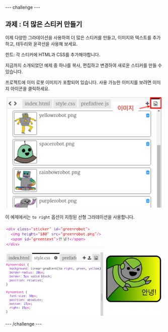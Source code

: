 \--- challenge \---

## 과제 : 더 많은 스티커 만들기

이제 다양한 그라데이션을 사용하여 더 많은 스티커를 만들고, 이미지와 텍스트를 추가하고, 테두리와 윤곽선을 사용해 보세요.

힌트: 각 스티커에 HTML과 CSS를 추가해야합니다.

지금까지 소개되었던 예제 중 하나를 복사, 편집하고 변경하여 새로운 스티커를 만들 수 있습니다.

프로젝트에 이미 로봇 이미지가 포함되어 있습니다. 사용 가능한 이미지를 보려면 이미지 아이콘을 클릭하세요.

![스크린샷](images/stickers-images.png)

이 예제에서는 `to right` 옵션이 지정된 선형 그라데이션을 사용합니다.

![스크린샷](images/stickers-green-html.png)

![스크린샷](images/stickers-green-style.png)

\--- /challenge \---